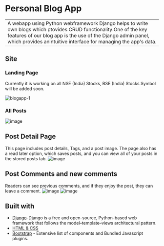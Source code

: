 # Personal Blog App
<table>
<tr>
<td>
  A webapp using Python webframework Django helps to write own blogs which ptovides CRUD functionality.One of the key features of our blog app is the use of the Django admin panel, which provides anintuitive interface for managing the app's data.
</td>
</tr>
</table>

## Site

### Landing Page
Currently it is working on all NSE (India) Stocks, BSE (India) Stocks Symbol will be added soon.

![blogapp-1](https://github.com/TechMonk777/BlogApp/assets/132821172/aa99e9a7-e92f-499f-b9d9-c2c3583a7e62)


### All Posts
![image](https://github.com/TechMonk777/BlogApp/assets/132821172/5c1a2dd2-51d0-4b52-aa45-32d0fa3d54b8)


## Post Detail Page
This page includes post details, Tags, and a post image. The page also has a read later option, which saves posts, and you can view all of your posts in the stored posts tab.
![image](https://github.com/TechMonk777/BlogApp/assets/132821172/f59618ba-b927-42fe-8b07-b3c4b1b7d463)
## Post Comments and new comments
Readers can see previous comments, and if they enjoy the post, they can leave a comment.
![image](https://github.com/TechMonk777/BlogApp/assets/132821172/ea6e9c67-bf62-4332-bf48-22d29ad7842b)
![image](https://github.com/TechMonk777/BlogApp/assets/132821172/3406db15-8ad5-4dc3-b14f-ce1d84ced1ba)

## Built with 

- [Django](https://docs.djangoproject.com/en/4.2/)-Django is a free and open-source, Python-based web framework that follows the model–template–views architectural pattern.
- [HTML & CSS](https://www.w3schools.com/html/html_css.asp)
- [Bootstrap](http://getbootstrap.com/) - Extensive list of components and  Bundled Javascript plugins.
